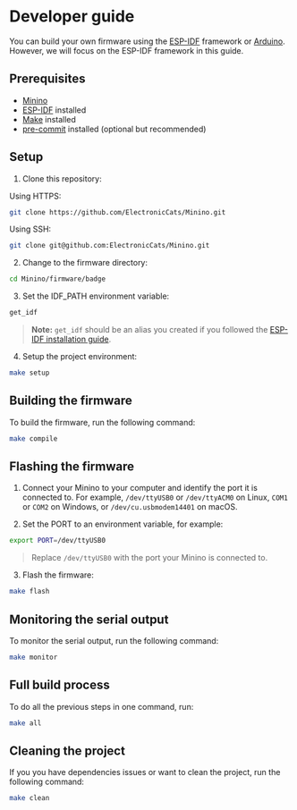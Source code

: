 # Developer guide

You can build your own firmware using the [ESP-IDF](https://docs.espressif.com/projects/esp-idf/en/latest/esp32/get-started/index.html) framework or [Arduino](https://www.arduino.cc/en/software). However, we will focus on the ESP-IDF framework in this guide.

## Prerequisites

- [Minino](https://electroniccats.com/store/minino/)
- [ESP-IDF](https://docs.espressif.com/projects/esp-idf/en/latest/esp32/get-started/index.html) installed
- [Make](https://www.gnu.org/software/make/) installed
- [pre-commit](https://pre-commit.com/) installed (optional but recommended)

## Setup

1. Clone this repository:

Using HTTPS:

```bash
git clone https://github.com/ElectronicCats/Minino.git
```

Using SSH:

```bash
git clone git@github.com:ElectronicCats/Minino.git
```

2. Change to the firmware directory:

```bash
cd Minino/firmware/badge
```

3. Set the IDF_PATH environment variable:

```bash
get_idf
```

> **Note:** `get_idf` should be an alias you created if you followed the [ESP-IDF installation guide](https://docs.espressif.com/projects/esp-idf/en/latest/esp32/get-started/index.html).

4. Setup the project environment:

```bash
make setup
```

## Building the firmware

To build the firmware, run the following command:

```bash
make compile
```

## Flashing the firmware

1. Connect your Minino to your computer and identify the port it is connected to. For example, `/dev/ttyUSB0` or `/dev/ttyACM0` on Linux, `COM1` or `COM2` on Windows, or `/dev/cu.usbmodem14401` on macOS.

2. Set the PORT to an environment variable, for example:

```bash
export PORT=/dev/ttyUSB0
```

> Replace `/dev/ttyUSB0` with the port your Minino is connected to.

3. Flash the firmware:

```bash
make flash
```

## Monitoring the serial output

To monitor the serial output, run the following command:

```bash
make monitor
```

## Full build process

To do all the previous steps in one command, run:

```bash
make all
```

## Cleaning the project

If you you have dependencies issues or want to clean the project, run the following command:

```bash
make clean
```
